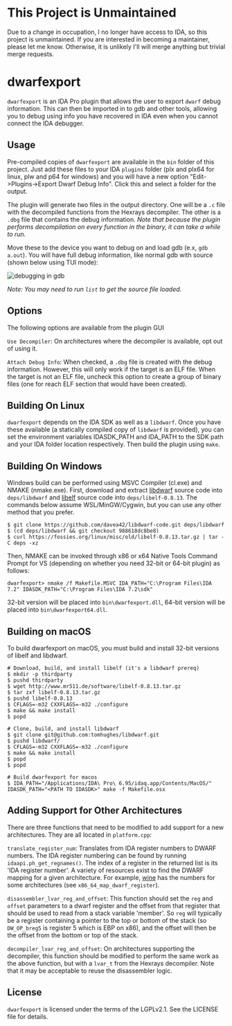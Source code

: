 
This Project is Unmaintained
============================

Due to a change in occupation, I no longer have access to IDA, so this project is 
unmaintained. If you are interested in becoming a maintainer, please let me know. 
Otherwise, it is unlikely I'll will merge anything but trivial merge requests.

dwarfexport
===========

`dwarfexport` is an IDA Pro plugin that allows the user to export `dwarf` debug
information. This can then be imported in to gdb and other tools, allowing
you to debug using info you have recovered in IDA even when you cannot connect
the IDA debugger.

Usage
-----

Pre-compiled copies of `dwarfexport` are available in the `bin` folder of this
project. Just add these files to your IDA `plugins` folder (plx and plx64 for linux,
plw and p64 for windows) and you will have a new option
"Edit->Plugins->Export Dwarf Debug Info". Click this and select a folder for the
output.

The plugin will generate two files in the output directory. One will be a `.c` file
with the decompiled functions from the Hexrays decompiler. The other is a `.dbg`
file that contains the debug information. *Note that because the plugin performs
decompilation on every function in the binary, it can take a while to run.*

Move these to the device you want to debug on and load gdb (e.x, `gdb a.out`).
You will have full debug information, like normal gdb with source (shown below
using TUI mode):

![debugging in gdb](/resources/screenshot.png)

*Note: You may need to run `list` to get the source file loaded.*

Options
-------

The following options are available from the plugin GUI

`Use Decompiler`: On architectures where the decompiler is available, opt out of
using it.

`Attach Debug Info`: When checked, a `.dbg` file is created with the debug information.
However, this will only work if the target is an ELF file. When the target is not an ELF
file, uncheck this option to create a group of binary files (one for reach ELF section that
would have been created).

Building On Linux
-----------------

`dwarfexport` depends on the IDA SDK as well as a `libdwarf`. Once you have these
available (a statically compiled copy of `libdwarf` is provided), you can set the
environment variables IDASDK\_PATH and IDA\_PATH to the SDK path and your IDA
folder location respectively. Then build the plugin using `make`.

Building On Windows
-------------------

Windows build can be performed using MSVC Compiler (cl.exe) and NMAKE
(nmake.exe). First, download and extract [libdwarf](
https://github.com/davea42/libdwarf-code) source code into
`deps/libdwarf` and [libelf](
https://fossies.org/linux/misc/old/libelf-0.8.13.tar.gz/) source code into
`deps/libelf-0.8.13`. The commands below assume WSL/MinGW/Cygwin, but you can
use any other method that you prefer.

```
$ git clone https://github.com/davea42/libdwarf-code.git deps/libdwarf
$ (cd deps/libdwarf && git checkout 988618dc8be8)
$ curl https://fossies.org/linux/misc/old/libelf-0.8.13.tar.gz | tar -C deps -xz
```

Then, NMAKE can be invoked through x86 or x64 Native Tools Command Prompt for
VS (depending on whether you need 32-bit or 64-bit plugin) as follows:

```
dwarfexport> nmake /f Makefile.MSVC IDA_PATH="C:\Program Files\IDA 7.2" IDASDK_PATH="C:\Program Files\IDA 7.2\sdk"
```

32-bit version will be placed into `bin\dwarfexport.dll`, 64-bit version will
be placed into `bin\dwarfexport64.dll`.


Building on macOS
-----------------

To build dwarfexport on macOS, you must build and install 32-bit versions of
libelf and libdwarf.

```
# Download, build, and install libelf (it's a libdwarf prereq)
$ mkdir -p thirdparty
$ pushd thirdparty
$ wget http://www.mr511.de/software/libelf-0.8.13.tar.gz
$ tar zxf libelf-0.8.13.tar.gz
$ pushd libelf-0.8.13
$ CFLAGS=-m32 CXXFLAGS=-m32 ./configure
$ make && make install
$ popd

# Clone, build, and install libdwarf
$ git clone git@github.com:tomhughes/libdwarf.git
$ pushd libdwarf/
$ CFLAGS=-m32 CXXFLAGS=-m32 ./configure
$ make && make install
$ popd
$ popd

# Build dwarfexport for macos
$ IDA_PATH="/Applications/IDA\ Pro\ 6.95/idaq.app/Contents/MacOS/" IDASDK_PATH="<PATH TO IDASDK>" make -f Makefile.osx
```

Adding Support for Other Architectures
--------------------------------------

There are three functions that need to be modified to add support for a new
architectures. They are all located in `platform.cpp`:

`translate_register_num`: Translates from IDA register numbers to DWARF numbers.
The IDA register numbering can be found by running `idaapi.ph_get_regnames()`.
The index of a register in the returned list is its 'IDA register number'. A variety
of resources exist to find the DWARF mapping for a given architecture. For example,
[wine](https://source.winehq.org/source/dlls/dbghelp/cpu_x86_64.c) has the numbers
for some architectures (see `x86_64_map_dwarf_register`).

`disassembler_lvar_reg_and_offset`: This function should set the `reg` and `offset`
parameters to a dwarf register and the offset from that register that should be
used to read from a stack variable 'member'. So `reg` will typically be a register
containing a pointer to the top or bottom of the stack (so `DW_OP_breg5` is register 5
which is EBP on x86), and the offset will then be the offset from the bottom or top
of the stack.

`decompiler_lvar_reg_and_offset`: On architectures supporting the decompiler, this
function should be modified to perform the same work as the above function, but with
a `lvar_t` from the Hexrays decompiler. Note that it may be acceptable to reuse the
disassembler logic.

License
-------

`dwarfexport` is licensed under the terms of the LGPLv2.1. See the LICENSE file for
details.
